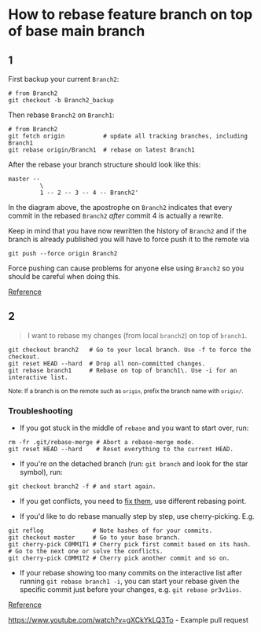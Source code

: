 # How to rebase feature branch on top of base main branch

## 1

First backup your current `Branch2`:

```
# from Branch2
git checkout -b Branch2_backup
```

Then rebase `Branch2` on `Branch1`:

```
# from Branch2
git fetch origin           # update all tracking branches, including Branch1
git rebase origin/Branch1  # rebase on latest Branch1
```
After the rebase your branch structure should look like this:

```
master --
         \
         1 -- 2 -- 3 -- 4 -- Branch2'
```

In the diagram above, the apostrophe on `Branch2` indicates that every commit in the rebased `Branch2` _after_ commit 4 is actually a rewrite.

Keep in mind that you have now rewritten the history of `Branch2` and if the branch is already published you will have to force push it to the remote via

```
git push --force origin Branch2
```

Force pushing can cause problems for anyone else using `Branch2` so you should be careful when doing this.

[Reference](https://stackoverflow.com/a/40009875/13621090)

## 2

> I want to rebase my changes (from local `branch2`) on top of `branch1`.

```
git checkout branch2   # Go to your local branch. Use -f to force the checkout.
git reset HEAD --hard  # Drop all non-committed changes.
git rebase branch1     # Rebase on top of branch1\. Use -i for an interactive list.
```

<sup>Note: If a branch is on the remote such as `origin`, prefix the branch name with `origin/`.</sup>

### Troubleshooting

*   If you got stuck in the middle of `rebase` and you want to start over, run:

```
rm -fr .git/rebase-merge # Abort a rebase-merge mode.
git reset HEAD --hard    # Reset everything to the current HEAD.
```

*   If you're on the detached branch (run: `git branch` and look for the star symbol), run:

```
git checkout branch2 -f # and start again.
```

*   If you get conflicts, you need to [fix them](https://stackoverflow.com/a/31835412/55075), use different rebasing point.

*   If you'd like to do rebase manually step by step, use cherry-picking. E.g.

```
git reflog              # Note hashes of for your commits.
git checkout master     # Go to your base branch.
git cherry-pick C0MM1T1 # Cherry pick first commit based on its hash.
# Go to the next one or solve the conflicts.
git cherry-pick C0MM1T2 # Cherry pick another commit and so on.

```

*   If your rebase showing too many commits on the interactive list after running `git rebase branch1 -i`, you can start your rebase given the specific commit just before your changes, e.g. `git rebase pr3v1ios`.

[Reference](https://stackoverflow.com/a/48342680/13621090)

https://www.youtube.com/watch?v=gXCkYkLQ3To - Example pull request